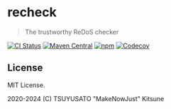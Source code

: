 # recheck

> The trustworthy ReDoS checker

[![CI Status](https://img.shields.io/github/actions/workflow/status/makenowjust-labs/recheck/main.yml?branch=main&logo=github&style=for-the-badge)](https://github.com/makenowjust-labs/recheck/actions)
[![Maven Central](https://img.shields.io/maven-central/v/codes.quine.labs/recheck-core_2.13?logo=scala&style=for-the-badge)](https://search.maven.org/artifact/codes.quine.labs/recheck-core_2.13)
[![npm](https://img.shields.io/npm/v/recheck?logo=javascript&style=for-the-badge)](https://www.npmjs.com/package/recheck)
[![Codecov](https://img.shields.io/codecov/c/gh/makenowjust-labs/recheck?logo=codecov&style=for-the-badge)](https://codecov.io/gh/makenowjust-labs/recheck)

## License

MIT License.

2020-2024 (C) TSUYUSATO "MakeNowJust" Kitsune
